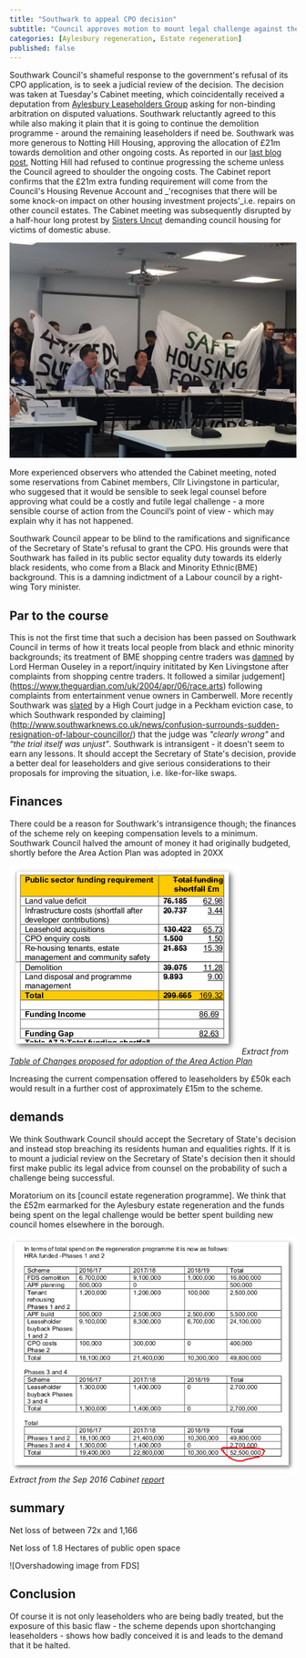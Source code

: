 ```yaml
---
title: "Southwark to appeal CPO decision"
subtitle: "Council approves motion to mount legal challenge against the Secretary of State"
categories: [Aylesbury regeneration, Estate regeneration]
published: false
---
```

Southwark Council's shameful response to the government's refusal of its CPO application, is to seek a judicial review of the decision. The decision was taken at Tuesday's Cabinet meeting, which coincidentally received a deputation from [Aylesbury Leaseholders Group](http://halag.wordpress.com) asking for non-binding arbitration on disputed valuations. Southwark reluctantly agreed to this while also making it plain that it is going to continue the demolition programme - around the remaining leaseholders if need be. Southwark was more generous to Notting Hill Housing, approving the allocation of £21m towards demolition and other ongoing costs. As reported in our [last blog post](http://35percent.org/2016-09-18-aylesbury-compulsory-purchase-order-rejected/#notting-hill-gets-cold-feet), Notting Hill had refused to continue progressing the scheme unless the Council agreed to shoulder the ongoing costs. The Cabinet report confirms that the £21m extra funding requirement will come from the Council's Housing Revenue Account and _'recognises that there will be some knock-on impact on other housing investment projects'_i.e. repairs on other council estates. The Cabinet meeting was subsequently disrupted by a half-hour long protest by [Sisters Uncut](sistersuncut.org) demanding council housing for victims of domestic abuse. 

![](/img/20sepcabinet.jpg)

More experienced observers who attended the Cabinet meeting, noted some reservations from Cabinet members, Cllr Livingstone in particular, who suggesed that it would be sensible to seek legal counsel before approving what could be a costly and futile legal challenge - a more sensible course of action from the Council’s point of view - which may explain why it has not happened.

Southwark Council appear to be blind to the ramifications and significance of the Secretary of State's refusal to grant the CPO. His grounds were that Southwark has failed in its public sector equality duty towards its elderly black residents, who come from a Black and Minority Ethnic(BME) background. This is a damning indictment of a Labour council by a right-wing Tory minister. 

## Par to the course
This is not the first time that such a decision has been passed on Southwark Council in terms of how it treats local people from black and ethnic minority backgrounds; its treatment of BME shopping centre traders was [damned](http://35percent.org/2015-11-04-southwark-resolves-to-use-cpo-powers-for-shopping-centre-retailers/) by Lord Herman Ouseley in a report/inquiry inititated by Ken Livingstone after complaints from shopping centre traders. It followed a similar judgement](https://www.theguardian.com/uk/2004/apr/06/race.arts) following complaints from entertainment venue owners in Camberwell. More recently Southwark was [slated](http://www.independent.co.uk/news/uk/crime/judge-blasts-southwark-council-for-evicting-sudanese-tenant-and-destroying-his-possessions-9796994.html) by a High Court judge in a Peckham eviction case, to which Southwark responded by claiming](http://www.southwarknews.co.uk/news/confusion-surrounds-sudden-resignation-of-labour-councillor/) that the judge was _"clearly wrong"_ and _“the trial itself was unjust”_. Southwark is intransigent - it doesn't seem to earn any lessons. It should accept the Secretary of State's decision, provide a better deal for leaseholders and give serious considerations to their proposals for improving the situation, i.e. like-for-like swaps. 

## Finances
There could be a reason for Southwark's intransigence though; the finances of the scheme rely on keeping compensation levels to a minimum. Southwark Council halved the amount of money it had originally budgeted, shortly before the Area Action Plan was adopted in 20XX

![](/img/Recommended_Changes.png)
*Extract from [Table of Changes proposed for adoption of the Area Action Plan](http://35percent.org/img/Table_of_Recommended_Changes.pdf)*

Increasing the current compensation offered to leaseholders by £50k each would result in a further cost of approximately £15m to the scheme.

## demands
We think Southwark Council should accept the Secretary of State's decision and instead stop breaching its residents human and equalities rights. If it is to mount a judicial review on the Secretary of State's decision then it should first make public its legal advice from counsel on the probability of such a challenge being successful. 

Moratorium on its [council estate regeneration programme]. We think that the £52m earmarked for the Aylesbury estate regeneration and the funds being spent on the legal challenge would be better spent building new council homes elsewhere in the borough. 

![](/img/aylesburyspendprofile.png)
*Extract from the Sep 2016 Cabinet [report](http://moderngov.southwark.gov.uk/documents/s63817/Report.Aylesbury%20Regeneration%20Delivery.pdf)*

## summary
Net loss of between 72x and 1,166

Net loss of 1.8 Hectares of public open space

![Overshadowing image from FDS]


## Conclusion

Of course it is not only leaseholders who are being badly treated, but the exposure of this basic flaw - the scheme depends upon shortchanging leaseholders - shows how badly conceived it is and leads to the demand that it be halted. 
